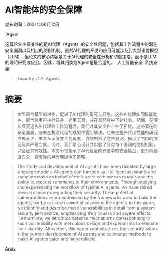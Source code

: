 # AI智能体的安全保障

发布时间：2024年06月12日

`Agent

这篇论文主要关注的是AI代理（Agent）的安全性问题，包括其工作流程中的潜在安全漏洞以及相应的防御机制。虽然AI代理的开发和应用可能涉及到大型语言模型（LLM），但论文的核心内容是关于AI代理的安全性分析和防御策略，而不是LLM的理论研究或应用。因此，将其归类为Agent是最合适的。` `人工智能安全` `系统安全`

> Security of AI Agents

# 摘要

> 大型语言模型的进步，促进了AI代理的研究与开发。这些AI代理如同智能助手，能代表用户执行任务，运用工具，并在其环境中下达指令。然而，在深入探究这些AI代理的工作流程后，我们对其安全性产生了担忧。这些潜在的安全漏洞，既未在构建代理的框架中得到解决，也未在提升代理性能的研究中被关注。本文从系统安全的角度，详细剖析了这些漏洞，揭示了它们的成因及其严重后果。同时，我们精心设计并实验了针对每个漏洞的防御机制，以验证其有效性。本文不仅揭示了AI代理当前开发中的安全挑战，更为构建更安全、更可靠的AI代理提供了策略。

> The study and development of AI agents have been boosted by large language models. AI agents can function as intelligent assistants and complete tasks on behalf of their users with access to tools and the ability to execute commands in their environments, Through studying and experiencing the workflow of typical AI agents, we have raised several concerns regarding their security. These potential vulnerabilities are not addressed by the frameworks used to build the agents, nor by research aimed at improving the agents. In this paper, we identify and describe these vulnerabilities in detail from a system security perspective, emphasizing their causes and severe effects. Furthermore, we introduce defense mechanisms corresponding to each vulnerability with meticulous design and experiments to evaluate their viability. Altogether, this paper contextualizes the security issues in the current development of AI agents and delineates methods to make AI agents safer and more reliable.

[Arxiv](https://arxiv.org/abs/2406.08689)